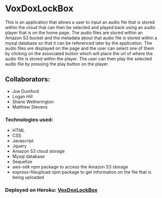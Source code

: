 # VoxDoxLockBox
This is an application that allows a user to input an audio file that is stored within the cloud that can then be selected and played back using an audio player that is on the home page.  The audio files are stored within an Amazon S3 bucket and the metadata about that audio file is stored within a mysql database so that it can be referenced later by the application.  The audio files are displayed on the page and the user can select one of them by clicking on the associated button which will place the url of where the audio file is stored within the player.  The user can then play the selected audio file by pressing the play button on the player.

## Collaborators:
* Joe Dumford
* Logan Hill
* Shane Wetherington
* Matthew Stevens


### Technologies used:
* HTML
* CSS
* Javascript
* Jquery
* Amazon S3 cloud storage
* Mysql database
* Sequelize
* aws-sdk npm package to access the Amazon S3 storage
* express-fileupload npm package to get information on the file that is being uploaded

### Deployed on Heroku: [VoxDoxLockBox](https://voxdoxlockbox.herokuapp.com/)

